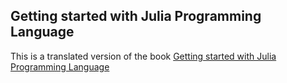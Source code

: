 Getting started with Julia Programming Language
-----

This is a translated version of the book [Getting started with Julia Programming Language](http://www.amazon.com/Getting-started-Julia-Programming-Language/dp/178328479X/)

<script type="text/javascript" src="http://www.josephjctang.com/assets/js/analytics.js" defer="defer"></script>
